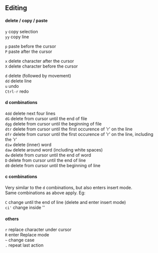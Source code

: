 ## Editing

#### delete / copy / paste

`y`  copy selection  
`yy` copy line  

`p`  paste before the cursor  
`P`  paste after the cursor  

`x`  delete character after the cursor  
`X`  delete character before the cursor  

`d`  delete (followed by movement)  
`dd` delete line  
`u`  undo  
`Ctrl-r` redo  

#### d combinations

`4dd` delete next four lines  
`dG`  delete from cursor until the end of file  
`dgg` delete from cursor until the beginning of file  
`dtr` delete from cursor until the first occurence of 'r' on the line  
`dfr` delete from cursor until the first occurence of 'r' on the line, including the 'r'  
`diw` delete (inner) word  
`daw` delete around word (including white spaces)  
`dw`  delete from cursor until the end of word  
`D`   delete from cursor until the end of line  
`d0`  delete from cursor until the beginning of line

#### c combinations

Very similar to the `d` combinations, but also enters insert mode.  
Same combinations as above apply. Eg:    

`C`   change until the end of line (delete and enter insert mode)  
`ci'` change inside ''  

#### others

`r` replace character under cursor  
`R` enter Replace mode  
`~` change case  
`.` repeat last action  

